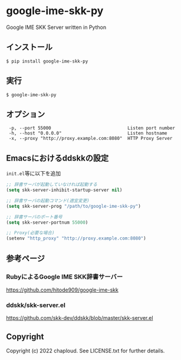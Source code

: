 # google-ime-skk-py

Google IME SKK Server written in Python


## インストール

```
$ pip install google-ime-skk-py
```

## 実行

```
$ google-ime-skk-py
```

## オプション

```
 -p, --port 55000                             Listen port number
 -h, --host "0.0.0.0"                         Listen hostname
 -x, --proxy "http://proxy.example.com:8080"  HTTP Proxy Server
```

## Emacsにおけるddskkの設定
`init.el`等に以下を追加

```lisp
;; 辞書サーバが起動していなければ起動する
(setq skk-server-inhibit-startup-server nil)

;; 辞書サーバの起動コマンド(適宜変更)
(setq skk-server-prog "/path/to/google-ime-skk-py")

;; 辞書サーバのポート番号
(setq skk-server-portnum 55000)

;; Proxy(必要な場合)
(setenv "http_proxy" "http://proxy.example.com:8080")
```

## 参考ページ
### RubyによるGoogle IME SKK辞書サーバー
https://github.com/hitode909/google-ime-skk

### ddskk/skk-server.el
https://github.com/skk-dev/ddskk/blob/master/skk-server.el

## Copyright
Copyright (c) 2022 chaploud. See LICENSE.txt for further details.
